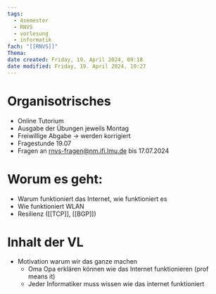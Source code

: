 ```yaml
---
tags:
  - 4semester
  - RNVS
  - vorlesung
  - informatik
fach: "[[RNVS]]"
Thema:
date created: Friday, 19. April 2024, 09:18
date modified: Friday, 19. April 2024, 10:27
---
```


# Organisotrisches

- Online Tutorium 
- Ausgabe der Übungen jeweils Montag
- Freiwillige Abgabe → werden korrigiert 
- Fragestunde 19.07
- Fragen an rnvs-fragen@nm.ifi.lmu.de bis 17.07.2024
# Worum es geht:

- Warum funktioniert das Internet, wie funktioniert es
- Wie funktioniert WLAN 
- Resilienz ([[TCP]], [[BGP]])

# Inhalt der VL

- Motivation warum wir das ganze machen
	- Oma Opa erklären können wie das Internet funktionieren (prof means it)
	- Jeder Informatiker muss wissen wie das internet funktioniert